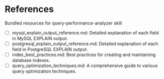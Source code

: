 # References

Bundled resources for query-performance-analyzer skill

- [ ] mysql_explain_output_reference.md: Detailed explanation of each field in MySQL EXPLAIN output.
- [ ] postgresql_explain_output_reference.md: Detailed explanation of each field in PostgreSQL EXPLAIN output.
- [ ] index_best_practices.md: Best practices for creating and maintaining database indexes.
- [ ] query_optimization_techniques.md: A comprehensive guide to various query optimization techniques.
